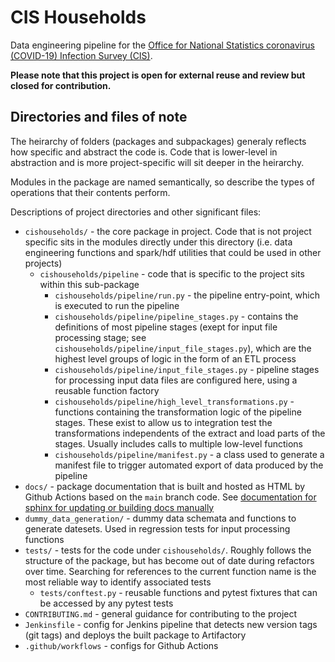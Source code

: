 # CIS Households

Data engineering pipeline for the [Office for National Statistics coronavirus (COVID-19) Infection Survey (CIS)](https://www.ons.gov.uk/peoplepopulationandcommunity/healthandsocialcare/conditionsanddiseases/bulletins/coronaviruscovid19infectionsurveypilot/previousReleases).

**Please note that this project is open for external reuse and review but closed for contribution.**


## Directories and files of note

The heirarchy of folders (packages and subpackages) generaly reflects how specific and abstract the code is. Code that is lower-level in abstraction and is more project-specific will sit deeper in the heirarchy.

Modules in the package are named semantically, so describe the types of operations that their contents perform.

Descriptions of project directories and other significant files:
* `cishouseholds/` - the core package in project. Code that is not project specific sits in the modules directly under this directory (i.e. data engineering functions and spark/hdf utilities that could be used in other projects)
    * `cishouseholds/pipeline` - code that is specific to the project sits within this sub-package
        * `cishouseholds/pipeline/run.py` - the pipeline entry-point, which is executed to run the pipeline
        * `cishouseholds/pipeline/pipeline_stages.py` - contains the definitions of most pipeline stages (exept for input file processing stage; see `cishouseholds/pipeline/input_file_stages.py`), which are the highest level groups of logic in the form of an ETL process
        * `cishouseholds/pipeline/input_file_stages.py` - pipeline stages for processing input data files are configured here, using a reusable function factory
        * `cishouseholds/pipeline/high_level_transformations.py` - functions containing the transformation logic of the pipeline stages. These exist to allow us to integration test the transformations independents of the extract and load parts of the stages. Usually includes calls to multiple low-level functions
        * `cishouseholds/pipeline/manifest.py` - a class used to generate a manifest file to trigger automated export of data produced by the pipeline
* `docs/` - package documentation that is built and hosted as HTML by Github Actions based on the `main` branch code. See [documentation for sphinx for updating or building docs manually](https://www.sphinx-doc.org/en/master/)
* `dummy_data_generation/` - dummy data schemata and functions to generate datesets. Used in regression tests for input processing functions
* `tests/` - tests for the code under `cishouseholds/`. Roughly follows the structure of the package, but has become out of date during refactors over time. Searching for references to the current function name is the most reliable way to identify associated tests
    * `tests/conftest.py` - reusable functions and pytest fixtures that can be accessed by any pytest tests
* `CONTRIBUTING.md` - general guidance for contributing to the project
* `Jenkinsfile` - config for Jenkins pipeline that detects new version tags (git tags) and deploys the built package to Artifactory
* `.github/workflows` - configs for Github Actions
